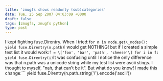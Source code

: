 ```yaml
---
title: 'zmugfs shows readonly (sub)categories'
date: Tue, 25 Sep 2007 04:03:09 +0000
draft: false
tags: [zmugfs, zmugfs python]
type: post
---
```


I kept fighting fuse.Direntry. When I tried:```
for n in node.get\_nodes():
     yield fuse.Direntry(n.path)
```I would get NOTHING! but if I created a simple test list it would work:```
f = \['foo', 'bar', 'path', 'cheese'\]
for i in f:
    yield fuse.Direntry(i)
```It was confusing until I notice the only difference was that n.path was a unicode string while my test list were ascii stings. I thought to myself, "nah, that can't be it". But what do you know! I made this change:```
yield fuse.Direntry(n.path.string('/').encode('ascii'))
```Not sure if that will be the final code, IMO fuse.Direntry should work with unicode strings. But none the less, the result is a magnificent readonly view using ls and ls -l. [![zmugfs shows ls](http://zeusville.files.wordpress.com/2007/09/zmugfs_ls.png)](http://zeusville.files.wordpress.com/2007/09/zmugfs_ls.png "zmugfs shows ls")